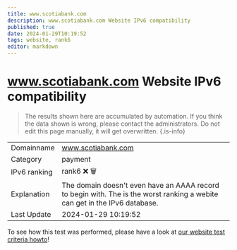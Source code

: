 ```yaml
---
title: www.scotiabank.com
description: www.scotiabank.com Website IPv6 compatibility
published: true
date: 2024-01-29T10:19:52
tags: website, rank6
editor: markdown
---
```


# www.scotiabank.com Website IPv6 compatibility

> The results shown here are accumulated by automation. If you think the data shown is wrong, please contact the administrators. 
> Do not edit this page manually, it will get overwritten.
{.is-info}


|   |   |
| - | - |
| Domainname | www.scotiabank.com
| Category | payment |
| IPv6 ranking | rank6 :x: :wastebasket: |
| Explanation | The domain doesn't even have an AAAA record to begin with. The is the worst ranking a webite can get in the IPv6 database. |
| Last Update | 2024-01-29 10:19:52 |

To see how this test was performed, please have a look at [our website test criteria howto](/howto/testcriteria/website)!

